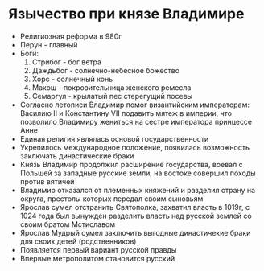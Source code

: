 # Язычество при князе Владимире
- Религиозная реформа в 980г
- Перун - главный
- Боги:
	1) Стрибог - бог ветра
	2) Даждьбог - солнечно-небесное божество
	3) Хорс - солнечный конь
	4) Макош - покровительница женского ремесла
	5) Семаргул - крылатый пес стерегущий посевы
- Согласно летописи Владимир помог византийским императорам: Василию II и Константину VII подавить мятеж в империи, что позволило Владимиру жениться на сестре императора принцессе Анне
- Единая религия являлась основой государственности
- Укрепилось международное положение, появилась возможность заключать династические браки
- Князь Владимир продолжил расширение государства, воевал с Польшей за западные русские земли, на востоке совершил походы против вятичей
- Владимир отказался от племенных княжений и разделил страну на округа, престолы которых передал своим сыновьям
- Ярослав сумел отстранить Святополка, захватил власть в 1019г, с 1024 года был вынужден разделить власть над русской землей со своим братом Мстиславом
- Ярослав Мудрый сумел заключить выгодные династичекие браки для своих детей (родственников) 
- Появляется первый вариант русской правды
- Впервые метрополитом становится русский